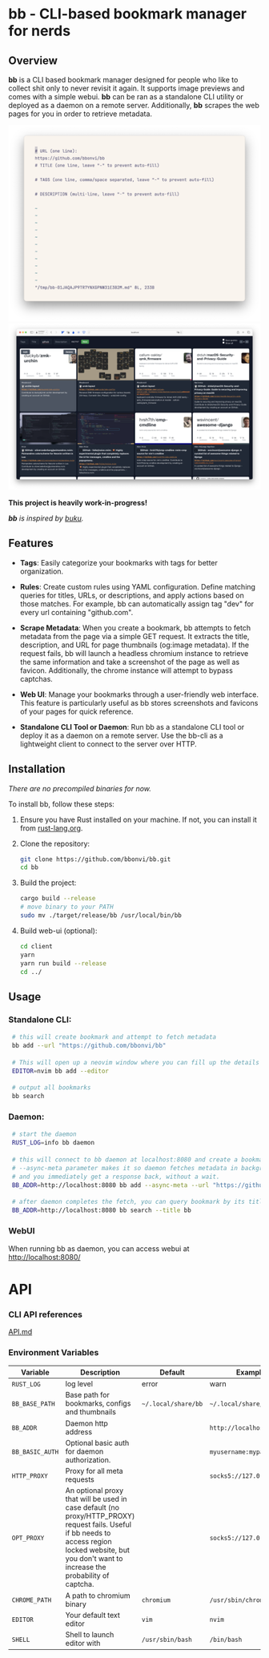 # bb - CLI-based bookmark manager for nerds


## Overview

**bb** is a CLI based bookmark manager designed for people who like to collect shit only to never revisit it again. It supports image previews and comes with a  simple webui. **bb** can be ran as a standalone CLI utility or deployed as a daemon on a remote server. Additionally, **bb** scrapes the web pages for you in order to retrieve metadata. 

![](https://github.com/bbonvi/bb/blob/main/screenshots/shot1.png?raw=true)
![](https://github.com/bbonvi/bb/blob/main/screenshots/shot2.png?raw=true)

**This project is heavily work-in-progress!**

***bb** is inspired by [buku](https://github.com/jarun/buku).*


## Features

- **Tags**: Easily categorize your bookmarks with tags for better organization.

- **Rules**: Create custom rules using YAML configuration. Define matching queries for titles, URLs, or descriptions, and apply actions based on those matches. For example, bb can automatically assign tag "dev" for every url containing "github.com".

- **Scrape Metadata**: When you create a bookmark, bb attempts to fetch metadata from the page via a simple GET request. It extracts the title, description, and URL for page thumbnails (og:image metadata). If the request fails, bb will launch a headless chromium instance to retrieve the same information and take a screenshot of the page as well as favicon. Additionally, the chrome instance will attempt to bypass captchas.

- **Web UI**: Manage your bookmarks through a user-friendly web interface. This feature is particularly useful as bb stores screenshots and favicons of your pages for quick reference.

- **Standalone CLI Tool or Daemon**: Run bb as a standalone CLI tool or deploy it as a daemon on a remote server. Use the bb-cli as a lightweight client to connect to the server over HTTP.

## Installation

*There are no precompiled binaries for now.*

To install bb, follow these steps:

1. Ensure you have Rust installed on your machine. If not, you can install it from [rust-lang.org](https://www.rust-lang.org/).

2. Clone the repository:

   ```bash
   git clone https://github.com/bbonvi/bb.git
   cd bb
   ```

3. Build the project:

   ```bash
   cargo build --release
   # move binary to your PATH
   sudo mv ./target/release/bb /usr/local/bin/bb
   ```

4. Build web-ui (optional):

   ```bash
   cd client
   yarn
   yarn run build --release
   cd ../
   ```
   
## Usage

### Standalone CLI:
   
   ```bash
    # this will create bookmark and attempt to fetch metadata
    bb add --url "https://github.com/bbonvi/bb"

    # This will open up a neovim window where you can fill up the details
    EDITOR=nvim bb add --editor

    # output all bookmarks
    bb search
   ```

### Daemon:

   ```bash
    # start the daemon
    RUST_LOG=info bb daemon

    # this will connect to bb daemon at localhost:8080 and create a bookmark.
    # --async-meta parameter makes it so daemon fetches metadata in background
    # and you immediately get a response back, without a wait.
    BB_ADDR=http://localhost:8080 bb add --async-meta --url "https://github.com/bbonvi/bb"

    # after daemon completes the fetch, you can query bookmark by its title
    BB_ADDR=http://localhost:8080 bb search --title bb
   ```

### WebUI

When running bb as daemon, you can access webui at [http://localhost:8080/](http://localhost:8080/) 


# API

### CLI API references
[API.md](https://github.com/bbonvi/bb/blob/main/API.md)

### Environment Variables

| Variable      | Description      | Default      | Example |
| ------------- | ---------------- | ------------ | ------- |
| `RUST_LOG`            | log level | error | warn |
| `BB_BASE_PATH`        | Base path for bookmarks, configs and thumbnails       | `~/.local/share/bb`   | `~/.local/share/bb`     |
| `BB_ADDR`             | Daemon http address                                   |                       | `http://localhost:8080` |
| `BB_BASIC_AUTH`       | Optional basic auth for daemon authorization.         |                       | `myusername:mypassword` |
| `HTTP_PROXY`          | Proxy for all meta requests                           |                       | `socks5://127.0.0.1:8060` |
| `OPT_PROXY`           | An optional proxy that will be used in case default (no proxy/HTTP_PROXY) request fails. Useful if bb needs to access region locked website, but you don't want to increase the probability of captcha. | | `socks5://127.0.0.1:8060` |
| `CHROME_PATH`         | A path to chromium binary                             | `chromium`            | `/usr/sbin/chromium`    |
| `EDITOR`              | Your default text editor                              | `vim`                 | `nvim`                  |
| `SHELL`               | Shell to launch editor with                           | `/usr/sbin/bash`      | `/bin/bash`             |



